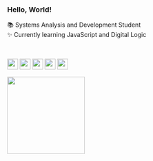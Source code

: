 ### Hello, World!

📚 Systems Analysis and Development Student <br>
✨ Currently learning JavaScript and Digital Logic

##

<div style="display: inline_block"><br>
  <img align="center" alt="ana-html" height="25" src="https://img.shields.io/badge/HTML5-E34F26?style=for-the-badge&logo=html5&logoColor=white">
  <img align="center" alt="ana-css" height="25" src="https://img.shields.io/badge/CSS3-1572B6?style=for-the-badge&logo=css3&logoColor=white">
  <img align="center" alt="ana-js" height="25" src="https://img.shields.io/badge/JavaScript-323330?style=for-the-badge&logo=javascript&logoColor=F7DF1E">
  <img align="center" alt="ana-bs" height="25" src="https://img.shields.io/badge/Bootstrap-563D7C?style=for-the-badge&logo=bootstrap&logoColor=white">
  <img align="center" alt="ana-delphi" height="25" src="https://img.shields.io/badge/Delphi-E62431?style=for-the-badge&logo=delphi&logoColor=white">
  
</div>

<br>

<div>
  <a href="https://github.com/euanaclwra">
  <img height="180em" src="https://github-readme-stats.vercel.app/api?username=euanaclwra&show_icons=true&theme=dracula&include_all_commits=true&count_private=true"/>
</div>
